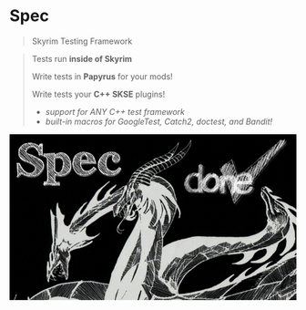 # Spec

> Skyrim Testing Framework

> Tests run **inside of Skyrim**
>
> Write tests in **Papyrus** for your mods!
>
> Write tests your **C++ SKSE** plugins!
> - _support for ANY C++ test framework_
> - _built-in macros for GoogleTest, Catch2, doctest, and Bandit!_

![Spec](Images/Spec_Dark.png)

